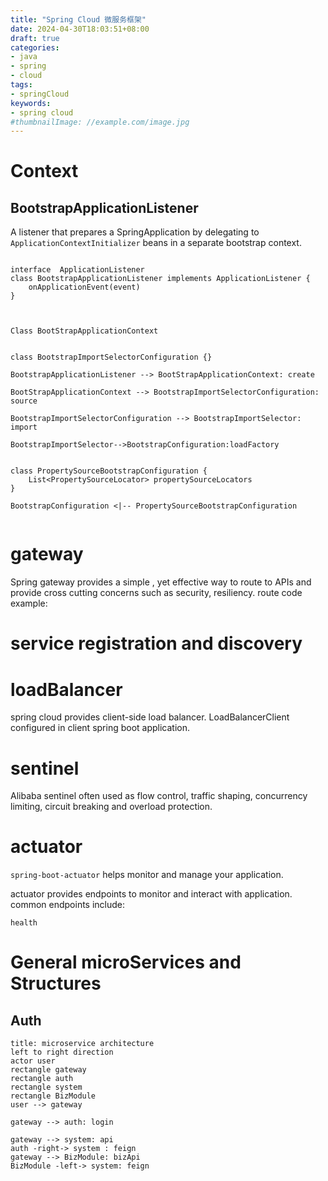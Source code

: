 ```yaml
---
title: "Spring Cloud 微服务框架"
date: 2024-04-30T18:03:51+08:00
draft: true
categories:
- java
- spring
- cloud
tags:
- springCloud
keywords:
- spring cloud
#thumbnailImage: //example.com/image.jpg
---
```

<!--more-->


# Context

## BootstrapApplicationListener

A listener that prepares a SpringApplication by delegating to `ApplicationContextInitializer` beans in a separate bootstrap context.

```plantuml

interface  ApplicationListener
class BootstrapApplicationListener implements ApplicationListener {
    onApplicationEvent(event)
}



Class BootStrapApplicationContext


class BootstrapImportSelectorConfiguration {}

BootstrapApplicationListener --> BootStrapApplicationContext: create

BootStrapApplicationContext --> BootstrapImportSelectorConfiguration: source

BootstrapImportSelectorConfiguration --> BootstrapImportSelector: import

BootstrapImportSelector-->BootstrapConfiguration:loadFactory


class PropertySourceBootstrapConfiguration {
    List<PropertySourceLocator> propertySourceLocators
}

BootstrapConfiguration <|-- PropertySourceBootstrapConfiguration


```


# gateway

Spring gateway provides a simple , yet effective way to route to APIs and provide cross cutting concerns such as security, resiliency.
route code example:


# service registration and discovery


# loadBalancer
spring cloud provides client-side load balancer.
LoadBalancerClient configured in client spring boot application.

# sentinel
Alibaba sentinel often used as flow control, traffic shaping, concurrency limiting, circuit breaking and overload protection.

# actuator

`spring-boot-actuator`  helps monitor and manage your application.

actuator provides endpoints to monitor and interact with application.
common endpoints include:
```
health
```


# General microServices and Structures

## Auth

```plantuml
title: microservice architecture
left to right direction
actor user
rectangle gateway
rectangle auth 
rectangle system
rectangle BizModule
user --> gateway

gateway --> auth: login

gateway --> system: api
auth -right-> system : feign
gateway --> BizModule: bizApi
BizModule -left-> system: feign
```









